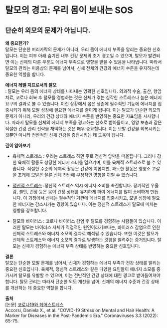 
# 탈모의 경고: 우리 몸이 보내는 SOS

## 단순히 외모의 문제가 아닙니다.

**왜 중요한가?**   
탈모는 단순한 머리카락의 문제가 아니라, 우리 몸이 에너지 부족을 알리는 중요한 신호입니다. 이는 피부 아래 숨겨진 내부 건강 문제의 초기 경고일 수 있으며, 탈모가 발견되면 이는 신체의 다른 부분도 에너지 부족으로 영향을 받을 수 있음을 나타냅니다. 따라서 탈모의 관리는 미용상의 문제를 넘어서, 신체 전체의 건강과 에너지 수준을 유지하는데 중요한 역할을 합니다. 

**에너지 레벨 지표로서의 탈모**  
: 탈모는 우리 몸의 에너지 상태를 나타내는 명확한 신호입니다. 외과적 수술, 출산, 항암 치료, 코로나 회복 후 탈모를 경험하는 것은 신체가 겪는 심각한 스트레스나 높은 에너지 요구의 결과로 볼 수 있습니다. 이런 상황에서 몸은 생존에 필수적인 기능에 에너지를 집중시키기 위해 모발 성장에 필요한 에너지를 줄이게 됩니다. 이는 탈모가 단순한 외모의 문제가 아니라, 우리의 건강 상태와 에너지 수준을 반영하는 중요한 지표임을 시사합니다. 따라서 탈모를 신체의 에너지 부족을 경고하는 신호로 받아들이고, 영양 보충과 같은 적절한 건강 관리 전략을 채택하는 것은 매우 중요합니다. 이는 모발 건강을 회복시키는 것뿐만 아니라 전반적인 신체 건강을 증진시키는 데 도움이 됩니다. 

**깊이 알아보기** 

- 육체적 스트레스 : 우리는 스트레스 하면 주로 정신적 압박을 떠올립니다. 그러나 강한 육체적 활동도 상당한 에너지 소비를 일으키며, 이를 육체적 스트레스로 볼 수 있습니다. 적절한 수준의 육체적 활동은 건강에 이롭지만, 과도한 활동은 영양소 고갈을 초래해 모발은 물론 신체 전반에 부정적인 영향을 끼칠 수 있습니다. 

- [정신적 스트레스](/m04/m0401/m04010207) :정신적 스트레스 역시 에너지 소비를 촉진합니다. 장기적인 우울감, 불안, 긴장 등은 몸이 긴장 상태를 유지하게 하여 에너지를 많이 소비하게 만듭니다. 이 과정에서 신체는 필수적인 기관에 에너지를 집중시키고, 모발 성장에 필요한 에너지는 감소시키는 경향이 있습니다. 이는 정신적 스트레스가 탈모에 미치는 영향을 강조합니다. 

- 탈모와 바이러스 : 코로나 바이러스 감염 후 탈모를 경험하는 사람들이 있습니다. 이러한 탈모는 바이러스 자체가 직접적인 원인이라기보다는, 바이러스 감염으로 인한 신체적 스트레스와 에너지 소모의 결과로 해석될 수 있습니다. 또한 이것은 탈모가 신체적 스트레스와 에너지 소모의 결과로 발생하는 것임을 알려주는 증거입니다. 탈모는 신체가 경험하는 에너지 부족 상태를 반영하는 중요한 신호입니다. 

**결론**   
탈모는 단순한 모발 문제를 넘어서, 신체가 경험하는 에너지 부족과 건강 상태를 알리는 중요한 신호입니다. 육체적, 정신적 스트레스와 같은 다양한 요인들이 에너지 소모를 증가시켜 탈모를 유발할 수 있으며, 이는 전반적인 건강 상태에 대한 경고로 받아들여져야 합니다. 탈모 관리는 따라서 단순한 외모 개선을 넘어, 신체의 에너지 수준과 건강 상태를 개선하는 데 중요한 역할을 합니다.

**출처**  
 \[논문\] [코로나19와 헤어스트레스](/m04/m0407/m040713)    
Accorsi, Daniela X., et al. "COVID-19 Stress on Mental and Hair Health: A Marker for Diseases in the Post-Pandemic Era." Coronaviruses 3.3 (2022): 65-75.
<!--stackedit_data:
eyJoaXN0b3J5IjpbNDQ4OTM5NjgxLDEyOTU1MzY4MTksNzkzNT
E4MDAzLDE2MjI0NjE2MzAsLTIwOTU4MDM2ODEsMTAxMjUzMDEs
LTE3NjQwNDYxODVdfQ==
-->